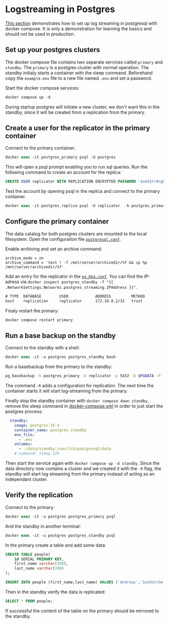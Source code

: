 # Logstreaming in Postgres

[This section](https://github.com/andreassundstrom/postgres-administration/tree/main/chapters/chapter-27/streaming-replication) demonstrates how to set up log streaming in postgresql with docker compose. It is only a demonstration for learning the basics and should not be used in production.

## Set up your postgres clusters

The docker compose file contains two separate services called `primary` and `standby`. The `primary` is a postgres cluster with normal operation. The standby initialy starts a container with the sleep command. Beforehand copy the `example.env` file to a new file named `.env` and set a password.

Start the docker compose services:
```ps
docker compose up -d
```

During startup postgres will initiate a new cluster, we don't want this in the standby, since it will be created from a replication from the primary. 

## Create a user for the replicator in the primary container

Connect to the primary container:
```ps
docker exec -it postgres_primary psql -U postgres
```

This will open a psql prompt enabling you to run sql queries. Run the following command to create an account for the replica:
```sql
CREATE USER replicator WITH REPLICATION ENCRYPTED PASSWORD '$om3$tr0ngPassw0rd';
```

Test the account by opening psql in the replica and connect to the primary container.

```sql
docker exec -it postgres_replica psql -U replicator  -h postgres_primary -d postgres
```

## Configure the primary container

The data catalog for both postgres clusters are mounted to the local filesystem. Open the configuration file [`postgresql.conf`](./data/primary/postgresql.conf).

Enable archiving and set an archive command:
```text
archive_mode = on
archive_command = 'test ! -f /mnt/server/archivedir/%f && cp %p /mnt/server/archivedir/%f'
```

Add an entry for the replicator in the [`pg_hba.conf`](data/primary/pg_hba.conf). You can find the IP-adress via `docker inspect postgres_standby -f "{{ .NetworkSettings.Networks.postgres_streaming.IPAddress }}"`.

```txt
# TYPE  DATABASE        USER            ADDRESS         METHOD
host    replication     replicator      172.18.0.2/32   trust
```

Finaly restart the primary:
```ps
docker compose restart primary
```

## Run a base backup on the standby

Connect to the standby with a shell:

```ps
docker exec -it -u postgres postgres_standby bash
```

Run a basebackup from the primary to the standby:
```bash
pg_basebackup -h postgres_primary -U replicator -p 5432 -D $PGDATA -P -Xs -R
```

The command `-R` adds a configuration for replication. The next time the container starts it will start log-streaming from the primary.

Finally stop the standby container with `docker compose down standby`, remove the sleep command in [docker-compose.yml](docker-compose.yml) in order to just start the postgres process:
```yml
  standby:
    image: postgres:16.4
    container_name: postgres_standby
    env_file:
      - .env
    volumes:
      - ./data/standby:/var/lib/postgresql/data
    # command: sleep 12h
```

Then start the service again with `docker compose up -d standby`. Since the data directory now contains a cluster and we created it with the `-R` flag, the standby will start log streaming from the primary instead of acting as an independant cluster.

## Verify the replication

Connect to the primary:
```ps
docker exec -it -u postgres postgres_primary psql
```

And the standby in another terminal:
```ps
docker exec -it -u postgres postgres_standby psql
```

In the primary create a table and add some data:
```sql
CREATE TABLE people(
    id SERIAL PRIMARY KEY,
    first_name varchar(200),
    last_name varchar(200)
);

INSERT INTO people (first_name,last_name) VALUES ('Andreas','Sundström');
```

Then in the standby verify the data is replicated:
```sql
SELECT * FROM people;
```

If successful the content of the table on the primary should be mirrored to the standby.